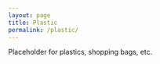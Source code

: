 ```yaml
---
layout: page
title: Plastic
permalink: /plastic/
---
```


Placeholder for plastics, shopping bags, etc.

